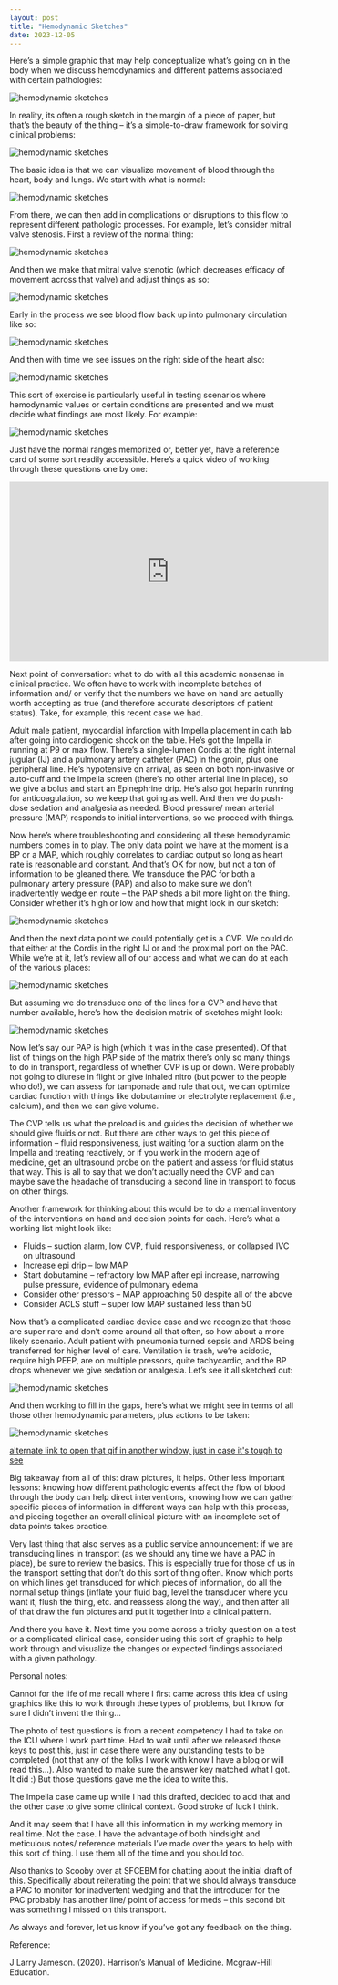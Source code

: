 ```yaml
---
layout: post
title: "Hemodynamic Sketches"
date: 2023-12-05
---
```


Here’s a simple graphic that may help conceptualize what’s going on in the body when we discuss hemodynamics and different patterns associated with certain pathologies:

<img src="{{ '/assets/images/blog/2023-12-05-hemodynamic-sketches/overview-on-the-man.jpeg' | relative_url }}" alt="hemodynamic sketches" />

In reality, its often a rough sketch in the margin of a piece of paper, but that’s the beauty of the thing – it’s a simple-to-draw framework for solving clinical problems:

<img src="{{ '/assets/images/blog/2023-12-05-hemodynamic-sketches/example-sketch.jpeg' | relative_url }}" alt="hemodynamic sketches" />

The basic idea is that we can visualize movement of blood through the heart, body and lungs.  We start with what is normal:

<img src="{{ '/assets/images/blog/2023-12-05-hemodynamic-sketches/flow-overview-gif.gif' | relative_url }}" alt="hemodynamic sketches" />

From there, we can then add in complications or disruptions to this flow to represent different pathologic processes.  For example, let’s consider mitral valve stenosis.  First a review of the normal thing:

<img src="{{ '/assets/images/blog/2023-12-05-hemodynamic-sketches/heart-with-labels.jpeg' | relative_url }}" alt="hemodynamic sketches" />

And then we make that mitral valve stenotic (which decreases efficacy of movement across that valve) and adjust things as so:

<img src="{{ '/assets/images/blog/2023-12-05-hemodynamic-sketches/mitral-valve-stenosis.jpeg' | relative_url }}" alt="hemodynamic sketches" />

Early in the process we see blood flow back up into pulmonary circulation like so:

<img src="{{ '/assets/images/blog/2023-12-05-hemodynamic-sketches/early-mvs.gif' | relative_url }}" alt="hemodynamic sketches" />

And then with time we see issues on the right side of the heart also:

<img src="{{ '/assets/images/blog/2023-12-05-hemodynamic-sketches/late-mvs.gif' | relative_url }}" alt="hemodynamic sketches" />

This sort of exercise is particularly useful in testing scenarios where hemodynamic values or certain conditions are presented and we must decide what findings are most likely.  For example:

<img src="{{ '/assets/images/blog/2023-12-05-hemodynamic-sketches/tsi-sample.jpeg' | relative_url }}" alt="hemodynamic sketches" />

Just have the normal ranges memorized or, better yet, have a reference card of some sort readily accessible.  Here’s a quick video of working through these questions one by one:

<div class="video-wrapper">
  <iframe width="560" height="315"
    src="https://www.youtube.com/embed/_glVI0yvuAE"
    title="Hemodynamic Problem Work Process"
    frameborder="0"
    allow="accelerometer; autoplay; clipboard-write; encrypted-media; gyroscope; picture-in-picture"
    allowfullscreen>
  </iframe>
</div>

Next point of conversation: what to do with all this academic nonsense in clinical practice.  We often have to work with incomplete batches of information and/ or verify that the numbers we have on hand are actually worth accepting as true (and therefore accurate descriptors of patient status).  Take, for example, this recent case we had.

Adult male patient, myocardial infarction with Impella placement in cath lab after going into cardiogenic shock on the table. He’s got the Impella in running at P9 or max flow.  There’s a single-lumen Cordis at the right internal jugular (IJ) and a pulmonary artery catheter (PAC) in the groin, plus one peripheral line. He’s hypotensive on arrival, as seen on both non-invasive or auto-cuff and the Impella screen (there’s no other arterial line in place), so we give a bolus and start an Epinephrine drip.  He’s also got heparin running for anticoagulation, so we keep that going as well.  And then we do push-dose sedation and analgesia as needed.  Blood pressure/ mean arterial pressure (MAP) responds to initial interventions, so we proceed with things.  

Now here’s where troubleshooting and considering all these hemodynamic numbers comes in to play.  The only data point we have at the moment is a BP or a MAP, which roughly correlates to cardiac output so long as heart rate is reasonable and constant.  And that’s OK for now, but not a ton of information to be gleaned there.  We transduce the PAC for both a pulmonary artery pressure (PAP) and also to make sure we don’t inadvertently wedge en route – the PAP sheds a bit more light on the thing.  Consider whether it’s high or low and how that might look in our sketch:

<img src="{{ '/assets/images/blog/2023-12-05-hemodynamic-sketches/pap-sketch.jpeg' | relative_url }}" alt="hemodynamic sketches" />

And then the next data point we could potentially get is a CVP.  We could do that either at the Cordis in the right IJ or and the proximal port on the PAC. While we’re at it, let’s review all of our access and what we can do at each of the various places:

<img src="{{ '/assets/images/blog/2023-12-05-hemodynamic-sketches/all-the-lines.jpeg' | relative_url }}" alt="hemodynamic sketches" />

But assuming we do transduce one of the lines for a CVP and have that number available, here’s how the decision matrix of sketches might look:

<img src="{{ '/assets/images/blog/2023-12-05-hemodynamic-sketches/cvp-pap-chart-sketch.jpeg' | relative_url }}" alt="hemodynamic sketches" />

Now let’s say our PAP is high (which it was in the case presented).  Of that list of things on the high PAP side of the matrix there’s only so many things to do in transport, regardless of whether CVP is up or down.  We’re probably not going to diurese in flight or give inhaled nitro (but power to the people who do!), we can assess for tamponade and rule that out, we can optimize cardiac function with things like dobutamine or electrolyte replacement (i.e., calcium), and then we can give volume.  

The CVP tells us what the preload is and guides the decision of whether we should give fluids or not.  But there are other ways to get this piece of information – fluid responsiveness, just waiting for a suction alarm on the Impella and treating reactively, or if you work in the modern age of medicine, get an ultrasound probe on the patient and assess for fluid status that way.  This is all to say that we don’t actually need the CVP and can maybe save the headache of transducing a second line in transport to focus on other things.

Another framework for thinking about this would be to do a mental inventory of the interventions on hand and decision points for each.  Here’s what a working list might look like:
- Fluids – suction alarm, low CVP, fluid responsiveness, or collapsed IVC on ultrasound
- Increase epi drip – low MAP
- Start dobutamine – refractory low MAP after epi increase, narrowing pulse pressure, evidence of pulmonary edema
- Consider other pressors – MAP approaching 50 despite all of the above
- Consider ACLS stuff – super low MAP sustained less than 50


Now that’s a complicated cardiac device case and we recognize that those are super rare and don’t come around all that often, so how about a more likely scenario.  Adult patient with pneumonia turned sepsis and ARDS being transferred for higher level of care.  Ventilation is trash, we’re acidotic, require high PEEP, are on multiple pressors, quite tachycardic, and the BP drops whenever we give sedation or analgesia.  Let’s see it all sketched out:

<img src="{{ '/assets/images/blog/2023-12-05-hemodynamic-sketches/final-example.jpeg' | relative_url }}" alt="hemodynamic sketches" />

And then working to fill in the gaps, here’s what we might see in terms of all those other hemodynamic parameters, plus actions to be taken:

<img src="{{ '/assets/images/blog/2023-12-05-hemodynamic-sketches/final-example-gif.gif' | relative_url }}" alt="hemodynamic sketches" />

[alternate link to open that gif in another window, just in case it's tough to see](https://https://imgur.com/GMXr4AA)

Big takeaway from all of this: draw pictures, it helps.  Other less important lessons: knowing how different pathologic events affect the flow of blood through the body can help direct interventions, knowing how we can gather specific pieces of information in different ways can help with this process, and piecing together an overall clinical picture with an incomplete set of data points takes practice.

Very last thing that also serves as a public service announcement: if we are transducing lines in transport (as we should any time we have a PAC in place), be sure to review the basics.  This is especially true for those of us in the transport setting that don’t do this sort of thing often.  Know which ports on which lines get transduced for which pieces of information, do all the normal setup things (inflate your fluid bag, level the transducer where you want it, flush the thing, etc. and reassess along the way), and then after all of that draw the fun pictures and put it together into a clinical pattern.

And there you have it.  Next time you come across a tricky question on a test or a complicated clinical case, consider using this sort of graphic to help work through and visualize the changes or expected findings associated with a given pathology.



Personal notes:

Cannot for the life of me recall where I first came across this idea of using graphics like this to work through these types of problems, but I know for sure I didn’t invent the thing…

The photo of test questions is from a recent competency I had to take on the ICU where I work part time. Had to wait until after we released those keys to post this, just in case there were any outstanding tests to be completed (not that any of the folks I work with know I have a blog or will read this…).  Also wanted to make sure the answer key matched what I got.  It did :)  But those questions gave me the idea to write this.

The Impella case came up while I had this drafted, decided to add that and the other case to give some clinical context.  Good stroke of luck I think.

And it may seem that I have all this information in my working memory in real time.  Not the case.  I have the advantage of both hindsight and meticulous notes/ reference materials I’ve made over the years to help with this sort of thing.  I use them all of the time and you should too.

Also thanks to Scooby over at SFCEBM for chatting about the initial draft of this.  Specifically about reiterating the point that we should always transduce a PAC to monitor for inadvertent wedging and that the introducer for the PAC probably has another line/ point of access for meds – this second bit was something I missed on this transport.

As always and forever, let us know if you’ve got any feedback on the thing.


Reference:

J Larry Jameson. (2020). Harrison’s Manual of Medicine. Mcgraw-Hill Education.
